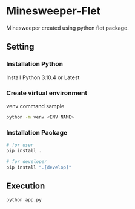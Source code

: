 # Minesweeper-Flet
Minesweeper created using python flet package.

## Setting

### Installation Python

Install Python 3.10.4 or Latest

### Create virtual environment

venv command sample

```bash
python -m venv <ENV NAME>
```

### Installation Package

```bash
# for user
pip install .

# for developer
pip install ".[develop]"
```

## Execution

```
python app.py
```
